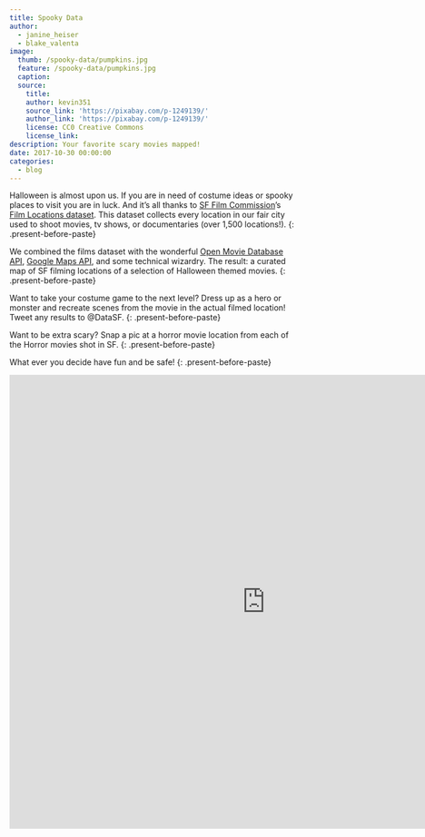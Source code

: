 ```yaml
---
title: Spooky Data
author:
  - janine_heiser
  - blake_valenta
image:
  thumb: /spooky-data/pumpkins.jpg
  feature: /spooky-data/pumpkins.jpg
  caption:
  source:
    title:
    author: kevin351
    source_link: 'https://pixabay.com/p-1249139/'
    author_link: 'https://pixabay.com/p-1249139/'
    license: CC0 Creative Commons
    license_link:
description: Your favorite scary movies mapped!
date: 2017-10-30 00:00:00
categories:
  - blog
---
```



Halloween is almost upon us. If you are in need of costume ideas or spooky places to visit you are in luck. And it’s all thanks to [SF Film Commission](http://filmsf.org/)’s [Film Locations dataset](https://data.sfgov.org/Culture-and-Recreation/Film-Locations-in-San-Francisco/yitu-d5am). This dataset collects every location in our fair city used to shoot movies, tv shows, or documentaries (over 1,500 locations!).
{: .present-before-paste}

We combined the films dataset with the wonderful [Open Movie Database API](http://www.omdbapi.com/), [Google Maps API](https://developers.google.com/maps/), and some technical wizardry. The result: a curated map of SF filming locations of a selection of Halloween themed movies.
{: .present-before-paste}

Want to take your costume game to the next level? Dress up as a hero or monster and recreate scenes from the movie in the actual filmed location! Tweet any results to @DataSF.
{: .present-before-paste}

Want to be extra scary? Snap a pic at a horror movie location from each of the Horror movies shot in SF.
{: .present-before-paste}

What ever you decide have fun and be safe!
{: .present-before-paste}

<embed style="width:900px;
 height: 800px;" src="http://datasf.org/SF-Halloween-Movie-Map/" />